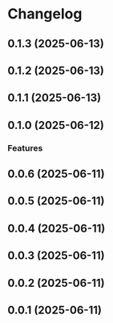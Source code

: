 # Changelog

## 0.1.3 (2025-06-13)

## 0.1.2 (2025-06-13)

## 0.1.1 (2025-06-13)

## 0.1.0 (2025-06-12)

### Features

## 0.0.6 (2025-06-11)

## 0.0.5 (2025-06-11)

## 0.0.4 (2025-06-11)

## 0.0.3 (2025-06-11)

## 0.0.2 (2025-06-11)

## 0.0.1 (2025-06-11)
